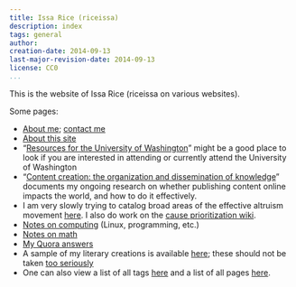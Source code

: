 ```yaml
---
title: Issa Rice (riceissa)
description: index
tags: general
author: 
creation-date: 2014-09-13
last-major-revision-date: 2014-09-13
license: CC0
...
```


This is the website of Issa Rice (riceissa on various websites).

Some pages:

- [About me](./about-me#self-introduction); [contact me](./about-me#contact)
- [About this site](./about-the-site)
- “[Resources for the University of Washington]()” might be a good place to look if you are interested in attending or currently attend the University of Washington
- “[Content creation: the organization and dissemination of knowledge]()” documents my ongoing research on whether publishing content online impacts the world, and how to do it effectively.
- I am very slowly trying to catalog broad areas of the effective altruism movement [here](./effective-altruism-links).
I also do work on the [cause prioritization wiki](http://causeprioritization.org).
- [Notes on computing](./tags/computing) (Linux, programming, etc.)
- [Notes on math](./tags/math)
- [My Quora answers]()
- A sample of my literary creations is available [here](./tags/literary); these should not be taken [too seriously](http://www.gwern.net/Mistakes#fiction)
- One can also view a list of all tags [here](./tags/index) and a list of all pages [here](./all).
